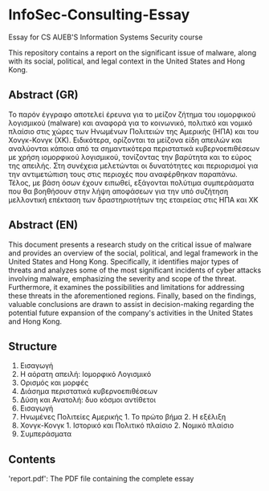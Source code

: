 # InfoSec-Consulting-Essay
Essay for CS AUEB'S Information Systems Security course

This repository contains a report on the significant issue of malware, along with its social, political, and legal context in the United States and Hong Kong.

## Abstract (GR)
Το παρόν έγγραφο αποτελεί έρευνα για το μείζον ζήτημα του ιομορφικού λογισμικού
(malware) και αναφορά για το κοινωνικό, πολιτικό και νομικό πλαίσιο στις χώρες των Ηνωμένων
Πολιτειών της Αμερικής (ΗΠΑ) και του Χονγκ-Κονγκ (ΧΚ). Ειδικότερα, ορίζονται τα μείζονα είδη
απειλών και αναλύονται κάποια από τα σημαντικότερα περιστατικά κυβερνοεπιθέσεων με χρήση
ιομορφικού λογισμικού, τονίζοντας την βαρύτητα και το εύρος της απειλής. Στη συνέχεια μελετώνται
οι δυνατότητες και περιορισμοί για την αντιμετώπιση τους στις περιοχές που αναφέρθηκαν
παραπάνω. Τέλος, με βάση όσων έχουν ειπωθεί, εξάγονται πολύτιμα συμπεράσματα που θα
βοηθήσουν στην λήψη αποφάσεων για την υπό συζήτηση μελλοντική επέκταση των δραστηριοτήτων
της εταιρείας στις ΗΠΑ και ΧΚ

## Abstract (EN)
This document presents a research study on the critical issue of malware and provides an overview of the social, political, and legal framework in the United States and Hong Kong. Specifically, it identifies major types of threats and analyzes some of the most significant incidents of cyber attacks involving malware, emphasizing the severity and scope of the threat. Furthermore, it examines the possibilities and limitations for addressing these threats in the aforementioned regions. Finally, based on the findings, valuable conclusions are drawn to assist in decision-making regarding the potential future expansion of the company's activities in the United States and Hong Kong.

## Structure
1. Εισαγωγή
2. Η αόρατη απειλή: Ιομορφικό Λογισμικό
  1. Ορισμός και μορφές 
  2. Διάσημα περιστατικά κυβερνοεπιθέσεων
3. Δύση και Ανατολή: δυο κόσμοι αντίθετοι
  1. Εισαγωγή
  2. Ηνωμένες Πολιτείες Αμερικής 
    1. Το πρώτο βήμα 
    2. Η εξέλιξη 
  3. Χονγκ-Κονγκ
    1. Ιστορικό και Πολιτικό πλαίσιο
    2. Νομικό πλαίσιο 
4. Συμπεράσματα

## Contents
'report.pdf': The PDF file containing the complete essay
